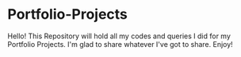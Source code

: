 # Portfolio-Projects
Hello! This Repository will hold all my codes and queries I did for my Portfolio Projects.
I'm glad to share whatever I've got to share. Enjoy!
